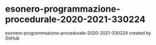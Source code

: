 # esonero-programmazione-procedurale-2020-2021-330224
esonero-programmazione-procedurale-2020-2021-330224 created by GitHub
